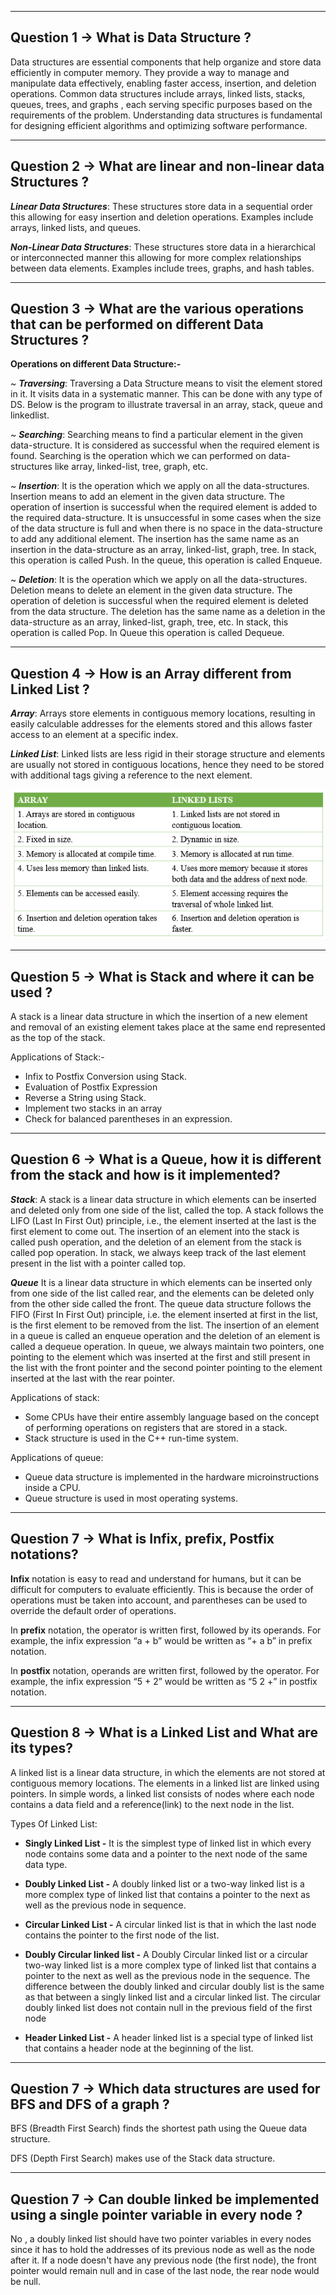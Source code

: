 <hr>

## Question 1 -> What is Data Structure ?

Data structures are essential components that help organize and store data efficiently in computer memory. They provide a way to manage and manipulate data effectively, enabling faster access, insertion, and deletion operations.
Common data structures include arrays, linked lists, stacks, queues, trees, and graphs , each serving specific purposes based on the requirements of the problem. Understanding data structures is fundamental for designing efficient algorithms and optimizing software performance.

<hr>

## Question 2 -> What are linear and non-linear data Structures ?

***Linear Data Structures***: These structures store data in a sequential order this allowing for easy insertion and deletion operations. Examples include arrays, linked lists, and queues.

***Non-Linear Data Structures***: These structures store data in a hierarchical or interconnected manner this allowing for more complex relationships between data elements. Examples include trees, graphs, and hash tables.

<hr>

## Question 3 -> What are the various operations that can be performed on different Data Structures ?

**Operations on different Data Structure:-**

~ ***Traversing***: Traversing a Data Structure means to visit the element stored in it. It visits data in a systematic manner. This can be done with any type of DS. 
Below is the program to illustrate traversal in an array, stack, queue and linkedlist.

~ ***Searching***: Searching means to find a particular element in the given data-structure. It is considered as successful when the required element is found. Searching is the operation which we can performed on data-structures like array, linked-list, tree, graph, etc.

~ ***Insertion***: It is the operation which we apply on all the data-structures. Insertion means to add an element in the given data structure. The operation of insertion is successful when the required element is added to the required data-structure. It is unsuccessful in some cases when the size of the data structure is full and when there is no space in the data-structure to add any additional element. The insertion has the same name as an insertion in the data-structure as an array, linked-list, graph, tree. In stack, this operation is called Push. In the queue, this operation is called Enqueue.

~ ***Deletion***: It is the operation which we apply on all the data-structures. Deletion means to delete an element in the given data structure. The operation of deletion is successful when the required element is deleted from the data structure. The deletion has the same name as a deletion in the data-structure as an array, linked-list, graph, tree, etc. In stack, this operation is called Pop. In Queue this operation is called Dequeue.

<hr>

## Question 4 -> How is an Array different from Linked List ?

***Array***: Arrays store elements in contiguous memory locations, resulting in easily calculable addresses for the elements stored and this allows faster access to an element at a specific index.

***Linked List***: Linked lists are less rigid in their storage structure and elements are usually not stored in contiguous locations, hence they need to be stored with additional tags giving a reference to the next element. 

<img src='./images/img1.png' height=240px width='auto'>

<hr>

## Question 5 -> What is Stack and where it can be used ? 

A stack is a linear data structure in which the insertion of a new element and removal of an existing element takes place at the same end represented as the top of the stack.

Applications of Stack:-
* Infix to Postfix Conversion using Stack.
* Evaluation of Postfix Expression
* Reverse a String using Stack.
* Implement two stacks in an array
* Check for balanced parentheses in an expression. 


<hr>

## Question 6 -> What is a Queue, how it is different from the stack and how is it implemented? 

***Stack***: A stack is a linear data structure in which elements can be inserted and deleted only from one side of the list, called the top. A stack follows the LIFO (Last In First Out) principle, i.e., the element inserted at the last is the first element to come out. The insertion of an element into the stack is called push operation, and the deletion of an element from the stack is called pop operation. In stack, we always keep track of the last element present in the list with a pointer called top.

***Queue***  It is a linear data structure in which elements can be inserted only from one side of the list called rear, and the elements can be deleted only from the other side called the front. The queue data structure follows the FIFO (First In First Out) principle, i.e. the element inserted at first in the list, is the first element to be removed from the list. The insertion of an element in a queue is called an enqueue operation and the deletion of an element is called a dequeue operation. In queue, we always maintain two pointers, one pointing to the element which was inserted at the first and still present in the list with the front pointer and the second pointer pointing to the element inserted at the last with the rear pointer.

Applications of stack:
* Some CPUs have their entire assembly language based on the concept of performing operations on registers that are stored in a stack.
* Stack structure is used in the C++ run-time system.

Applications of queue:
* Queue data structure is implemented in the hardware microinstructions inside a CPU.
* Queue structure is used in most operating systems.

<hr>

## Question 7 -> What is Infix, prefix, Postfix notations?

**Infix** notation is easy to read and understand for humans, but it can be difficult for computers to evaluate efficiently. This is because the order of operations must be taken into account, and parentheses can be used to override the default order of operations.

In **prefix** notation, the operator is written first, followed by its operands. For example, the infix expression “a + b” would be written as “+ a b” in prefix notation.

In **postfix** notation, operands are written first, followed by the operator. For example, the infix expression “5 + 2” would be written as “5 2 +” in postfix notation.


<hr>

## Question 8 -> What is a Linked List and What are its types? 

A linked list is a linear data structure, in which the elements are not stored at contiguous memory locations. The elements in a linked list are linked using pointers. In simple words, a linked list consists of nodes where each node contains a data field and a reference(link) to the next node in the list. 

Types Of Linked List:
* **Singly Linked List -**
It is the simplest type of linked list in which every node contains some data and a pointer to the next node of the same data type. 

*  **Doubly Linked List -**
A doubly linked list or a two-way linked list is a more complex type of linked list that contains a pointer to the next as well as the previous node in sequence. 

*  **Circular Linked List -**
A circular linked list is that in which the last node contains the pointer to the first node of the list. 

*  **Doubly Circular linked list -**
A Doubly Circular linked list or a circular two-way linked list is a more complex type of linked list that contains a pointer to the next as well as the previous node in the sequence. The difference between the doubly linked and circular doubly list is the same as that between a singly linked list and a circular linked list. The circular doubly linked list does not contain null in the previous field of the first node

* **Header Linked List -**
A header linked list is a special type of linked list that contains a header node at the beginning of the list. 


<hr>

## Question 7 -> Which data structures are used for BFS and DFS of a graph ?

BFS (Breadth First Search) finds the shortest path using the Queue data structure.

DFS (Depth First Search) makes use of the Stack data structure.


<hr>

## Question 7 -> Can double linked be implemented using a single pointer variable in every node ?

No , a doubly linked list should have two pointer variables in every nodes since it has to hold the addresses of its previous node as well as the node after it. If a node doesn't have any previous node (the first node), the front pointer would remain null and in case of the last node, the rear node would be null.